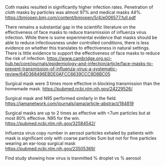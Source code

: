Coth masks resulted in significantly higher infection rates. Penetration of cloth masks by particles was almost 97% 
and medical masks 44%.
https://bmjopen.bmj.com/content/bmjopen/5/4/e006577.full.pdf

There remains a substantial gap in the scientific literature on the 
effectiveness of face masks to reduce transmission of influenza virus 
infection. While there is some experimental evidence that masks
should be able to reduce infectiousness under controlled conditions, 
there is less evidence on whether this translates to effectiveness 
in natural settings. There is little evidence to support the effectiveness of
face masks to reduce the risk of infection.
https://www.cambridge.org.sci-hub.tw/core/journals/epidemiology-and-infection/article/face-masks-to-prevent-transmission-of-influenza-virus-a-systematic-review/64D368496EBDE0AFCC6639CCC9D8BC05

Surgical mask were 3 times more effective in blocking transmission than the 
homemade mask.
https://pubmed.ncbi.nlm.nih.gov/24229526/

Surgical mask and N95 performed similarly in the field.
https://jamanetwork.com/journals/jama/article-abstract/184819

Surgical masks are up to 2 times as effective with <7um particles but at most
80% effective. N95 for the win.
https://pubmed.ncbi.nlm.nih.gov/32584542/

Influenza virus copy number in aerosol particles exhaled by patients with
mask is significant only with coarse particles 5um but not for fine 
particles wearing an ear-loop surgical mask
https://pubmed.ncbi.nlm.nih.gov/23505369/

Find study showing how virus is tranmitted % droplet vs % aerosol


